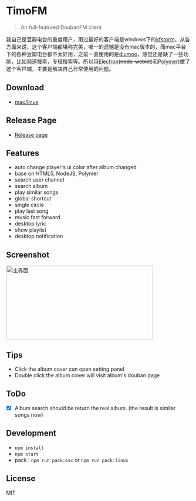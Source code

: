 # TimoFM
> An full-featured DoubanFM client

我自己是豆瓣电台的重度用户，用过最好的客户端是windows下的[kfstorm](http://www.kfstorm.com/blog/doubanfm/)，从各方面来说，这个客户端都堪称完美，唯一的遗憾是没有mac版本的，而mac平台下的各种豆瓣电台都不太好用，之前一直使用的是[diumoo](http://diumoo.net)，感觉还是缺了一些功能，比如频道搜索，专辑搜索等。所以用[Electron](http://electron.atom.io)(~~node-webkit~~)和[Polymer](http://www.polymer-project.org/))做了这个客户端，主要是解决自己日常使用的问题。


## Download
- [mac/linux](http://pan.baidu.com/s/1ntHoBwP#path=%252FAPP)

## Release Page

- [Release page](https://github.com/sapjax/TimoFM/releases)

## Features

- auto change player's ui color after album changed
- base on HTML5, NodeJS, Polymer
- search user channel
- search album
- play similar songs
- global shortcut
- single circle
- play last song
- music fast forward
- desktop lyric
- show playlist
- desktop notification


## Screenshot

<img src="assets/images/capture1.png" width="400" height=200 title="主界面" />

## Tips

- Click the album cover can open setting panel
- Double click the album cover will visit album's douban page

## ToDo

- [x] Album search should be return the real album. (the result is similar songs now)

## Development

- `npm install`
- `npm start`
- pack : `npm run pack:osx` or `npm run pack:linux`

## License

MIT
